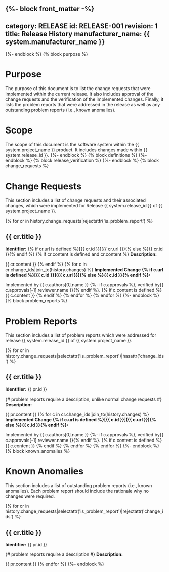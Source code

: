 {%- block front_matter -%}
---
category: RELEASE
id: RELEASE-001
revision: 1
title: Release History
manufacturer_name: {{ system.manufacturer_name }}
---
{%- endblock %}
{% block purpose %}
# Purpose

The purpose of this document is to list the change requests that were implemented within the current release.  It also includes approval of the change requests and the verification of the implemented changes.  Finally, it lists the problem reports that were addressed in the release as well as any outstanding problem reports (i.e., known anomalies).

# Scope

The scope of this document is the software system within the {{ system.project_name }} product.  It includes changes made within {{ system.release_id }}.
{%- endblock %}
{% block definitions %}
{%- endblock %}
{% block release_verification %}
{%- endblock %}
{% block change_requests %}
# Change Requests

This section includes a list of change requests and their associated changes, which were implemented for Release {{ system.release_id }} of {{ system.project_name }}.

{% for cr in history.change_requests|rejectattr('is_problem_report') %}
## {{ cr.title }}

**Identifier:** {% if cr.url is defined %}[{{ cr.id }}]({{ cr.url }}){% else %}{{ cr.id }}{% endif %}
{% if cr.content is defined and cr.content %}
**Description:**

{{ cr.content }}
{% endif %}
{% for c in cr.change_ids|join_to(history.changes) %}
**Implemented Change {% if c.url is defined %}[{{ c.id }}]({{ c.url }}){% else %}{{ c.id }}{% endif %}:**

Implemented by {{ c.authors[0].name }}
{%- if c.approvals %}, verified by{{ c.approvals[-1].reviewer.name }}{% endif %}.
{% if c.content is defined %}
{{ c.content }}
{% endif %}
{% endfor %}
{% endfor %}
{%- endblock %}
{% block problem_reports %}
# Problem Reports

This section includes a list of problem reports which were addressed for release {{ system.release_id }} of {{ system.project_name }}.

{% for cr in history.change_requests|selectattr('is_problem_report')|hasattr('change_ids') %}
## {{ cr.title }}

**Identifier:** {{ pr.id }}

{# problem reports require a description, unlike normal change requests #}
**Description:**

{{ pr.content }}
{% for c in cr.change_ids|join_to(history.changes) %}
**Implemented Change {% if c.url is defined %}[{{ c.id }}]({{ c.url }}){% else %}{{ c.id }}{% endif %}:**

Implemented by {{ c.authors[0].name }}
{%- if c.approvals %}, verified by{{ c.approvals[-1].reviewer.name }}{% endif %}.
{% if c.content is defined %}
{{ c.content }}
{% endif %}
{% endfor %}
{% endfor %}
{%- endblock %}
{% block known_anomalies %}
# Known Anomalies

This section includes a list of outstanding problem reports (i.e., known anomalies).  Each problem report should include the rationale why no changes were required.

{% for cr in history.change_requests|selectattr('is_problem_report')|rejectattr('change_ids') %}
## {{ cr.title }}

**Identifier:** {{ pr.id }}

{# problem reports require a description #}
**Description:**

{{ pr.content }}
{% endfor %}
{%- endblock %}

